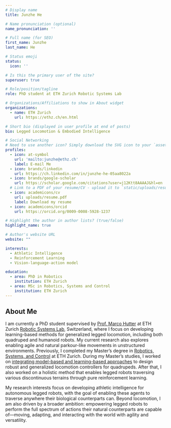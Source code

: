 ```yaml
---
# Display name
title: Junzhe He

# Name pronunciation (optional)
name_pronunciation: ''

# Full name (for SEO)
first_name: Junzhe
last_name: He

# Status emoji
status:
  icon: ''

# Is this the primary user of the site?
superuser: true

# Role/position/tagline
role: PhD student at ETH Zurich Robotic Systems Lab

# Organizations/Affiliations to show in About widget
organizations:
  - name: ETH Zurich
    url: https://ethz.ch/en.html

# Short bio (displayed in user profile at end of posts)
bio: Legged Locomotion & Embodied Intelligence

# Social Networking
# Need to use another icon? Simply download the SVG icon to your `assets/media/icons/` folder.
profiles:
  - icon: at-symbol
    url: 'mailto:junzhe@ethz.ch'
    label: E-mail Me
  - icon: brands/linkedin
    url: https://ch.linkedin.com/in/junzhe-he-05aa8022a
  - icon: brands/google-scholar
    url: https://scholar.google.com/citations?user=j12Ktt8AAAAJ&hl=en
  # Link to a PDF of your resume/CV - upload it to `static/uploads/resume.pdf`
  - icon: academicons/cv
    url: uploads/resume.pdf
    label: Download my resume
  - icon: academicons/orcid
    url: https://orcid.org/0009-0008-5928-1237

# Highlight the author in author lists? (true/false)
highlight_name: true

# Author's website URL
website: ""

interests:
  - Athletic Intelligence
  - Reinforcement Learning
  - Vision-language-action model

education:
  - area: PhD in Robotics
    institution: ETH Zurich
  - area: MSc in Robotics, Systems and Control
    institution: ETH Zurich
---
```


## About Me
I am currently a PhD student supervised by [Prof. Marco Hutter](https://scholar.google.ch/citations?user=DO3quJYAAAAJ&hl=en) at ETH Zurich [Robotic Systems Lab](https://rsl.ethz.ch/), Switzerland, where I focus on developing learning-based methods for generalized legged locomotion, including both quadruped and humanoid robots. My current research also explores enabling agile and natural parkour-like movements in unstructured environments. Previously, I completed my Master’s degree in [Robotics, Systems, and Control](https://ethz.ch/en/studies/master/degree-programmes/engineering-sciences/robotics-systems-and-control.html) at ETH Zurich. During my Master’s studies, I worked on [integrating model-based and learning-based approaches]((https://www.science.org/doi/10.1126/scirobotics.adh5401)) to design robust and generalized locomotion controllers for quadrupeds. After that, I also worked on a holistic method that enables legged robots traversing various discontinuous terrains through pure reinforcement learning.

My research interests focus on developing athletic intelligence for autonomous legged robots, with the goal of enabling these agents to traverse anywhere their biological counterparts can. Beyond locomotion, I am also driven by a broader ambition: empowering legged robots to perform the full spectrum of actions their natural counterparts are capable of—moving, adapting, and interacting with the world with agility and versatility.
